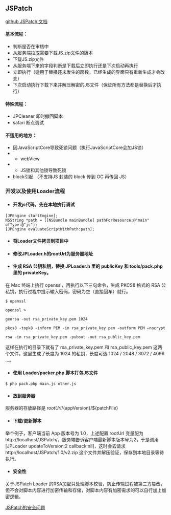 ## JSPatch

[github JSPatch 文档](https://github.com/bang590/JSPatch/wiki)

#### 基本流程：

- 判断是否在审核中
- 从服务端拉取需要下载JS.zip文件的版本
- 下载JS.zip文件
- 从服务端下来的字段判断是下载后立即执行还是下次启动再执行
- 立即执行（适用于替换还未发生的函数，已经生成的界面只有重新生成才会改变）
- 下次启动执行下载下来并解压解密的JS文件（保证所有方法都是替换后才执行）

#### 特殊流程：

- JPCleaner 即时撤回脚本
- safari 断点调试

#### 不适用的地方：

- 因JavaScriptCore导致死锁问题（执行JavaScriptCore会加JS锁）
- - webView
- - JS锁和其他锁导致死锁
- block引起 （不支持JS 封装的 block 传到 OC 再传回 JS）


### 开发以及使用Loader流程

- #### 开发js代码，先在本地执行调试

```
[JPEngine startEngine];
NSString *path = [[NSBundle mainBundle] pathForResource:@"main" ofType:@"js"];
[JPEngine evaluateScriptWithPath:path];
```

- #### 将Loader文件拷贝到项目中
- #### 修改JPLoader.h的rootUrl为服务器地址
- #### 生成 RSA 公钥私钥，替换 JPLoader.h 里的 publicKey 和 tools/pack.php 里的 privateKey。

在 Mac 终端上执行 openssl，再执行以下三句命令，生成 PKCS8 格式的 RSA 公私钥，执行过程中提示输入密码，密码为空（直接回车）就行。

```
$ openssl
```

```
openssl >

genrsa -out rsa_private_key.pem 1024

pkcs8 -topk8 -inform PEM -in rsa_private_key.pem -outform PEM –nocrypt

rsa -in rsa_private_key.pem -pubout -out rsa_public_key.pem

```

这样在执行的目录下就有了 rsa_private_key.pem 和 rsa_public_key.pem 这两个文件。这里生成了长度为 1024 的私钥，长度可选 1024 / 2048 / 3072 / 4096 ...。

- #### 使用 Loader/packer.php 脚本打包JS文件

```
$ php pack.php main.js other.js 
```

- #### 放到服务器

服务器的存放路径是 ${rootUrl}/${appVersion}/${patchFile}

- #### 下载/更新脚本

举个例子，客户端当前 App 版本号为 1.0，上述配置 rootUrl 变量配为 http://localhost/JSPatch/，服务端告诉客户端最新脚本版本号为2，于是调用 [JPLoader updateToVersion:2 callback:nil]，这时会去请求 http://localhost/JSPatch/1.0/v2.zip 这个文件并解压验证，保存到本地目录等待执行。

- #### 安全性

关于JSPatch Loader 的RSA加密只处理脚本校验，防止传输过程被第三方篡改，但不会对脚本内容进行加密传输和存储，对脚本内容有加密需求的可以自行加上加密逻辑。

[JSPatch的安全问题](http://jspatch.com/Docs/security)

